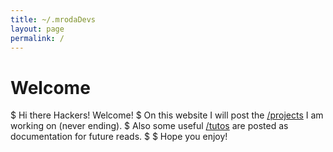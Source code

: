```yaml
---
title: ~/.mrodaDevs
layout: page
permalink: /
---
```


# Welcome
$ Hi there Hackers! Welcome!
$ On this website I will post the [/projects](/projects) I am working on (never ending).
$ Also some useful [/tutos](/tutos) are posted as documentation for future reads.
$
$ Hope you enjoy!